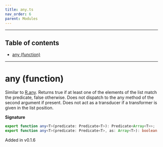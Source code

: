 ```yaml
---
title: any.ts
nav_order: 6
parent: Modules
---
```


---

<h2 class="text-delta">Table of contents</h2>

- [any (function)](#any-function)

---

# any (function)

Similar to [R.any](https://ramdajs.com/docs/#any). Returns true if at least one of the elements of the list
match the predicate, false otherwise. Does not dispatch to the any method of the second argument if present. Does not
act as a transducer if a transformer is given in the list position.

**Signature**

```ts
export function any<T>(predicate: Predicate<T>): Predicate<Array<T>>;
export function any<T>(predicate: Predicate<T>, as: Array<T>): boolean; { ... }
```

Added in v0.1.6
